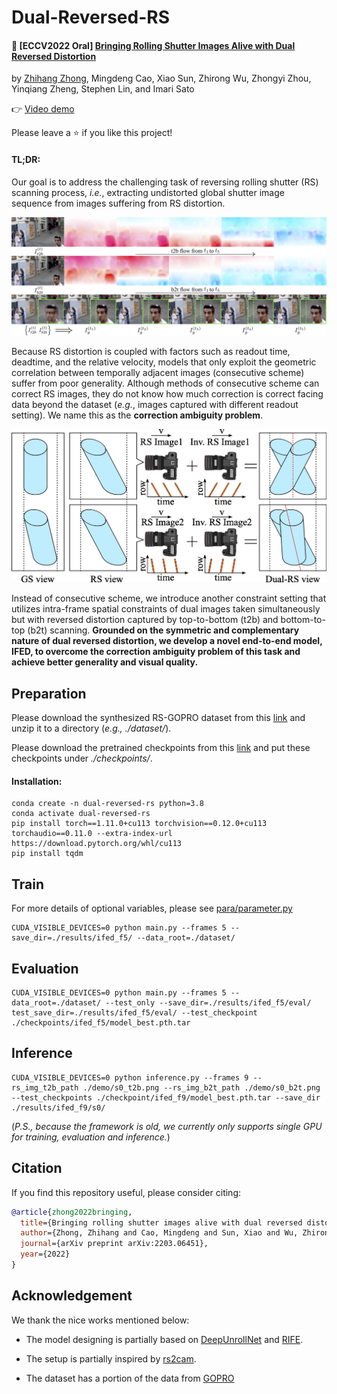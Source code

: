 # Dual-Reversed-RS

#### :rocket: **[ECCV2022 Oral]** [Bringing Rolling Shutter Images Alive with Dual Reversed Distortion](https://arxiv.org/abs/2203.06451)

by [Zhihang Zhong](https://zzh-tech.github.io/), Mingdeng Cao, Xiao Sun, Zhirong Wu, Zhongyi Zhou, Yinqiang Zheng, Stephen Lin, and Imari Sato

:point_right: [Video demo](https://drive.google.com/file/d/10zGSY0Lqjxmm5gMIpcYmehbOBIRd9oFW/view?usp=sharing)

Please leave a ⭐ if you like this project!

#### **TL;DR**:

Our goal is to address the challenging task of reversing rolling shutter (RS) scanning process, *i.e.*, extracting undistorted global shutter image sequence from images suffering from RS distortion.  

<img src="docs/imgs/teaser.jpg" width="800px" />

Because RS distortion is coupled with factors such as readout time, deadtime, and the relative velocity, models that only exploit the geometric correlation between temporally adjacent images (consecutive scheme) suffer from poor generality. Although methods of consecutive scheme can correct RS images, they do not know how much correction is correct facing data beyond the dataset (*e.g.*, images captured with different readout setting). We name this as the **correction ambiguity problem**.  

<img src="docs/imgs/ambiguity.jpg" width="580px" />

Instead of consecutive scheme, we introduce another constraint setting that utilizes intra-frame spatial constraints of dual images taken simultaneously but with reversed distortion captured by top-to-bottom (t2b) and bottom-to-top (b2t) scanning. **Grounded on the symmetric and complementary nature of dual reversed distortion, we develop a novel end-to-end model, IFED, to overcome the correction ambiguity problem of this task and achieve better generality and visual quality.** 



## Preparation

Please download the synthesized RS-GOPRO dataset from this [link](https://drive.google.com/file/d/1DuJphkVpvsNjgPs73y_sm4WZ8tzfxOZf/view?usp=sharing) and unzip it to a directory (*e.g., ./dataset/*).

Please download the pretrained checkpoints from this [link](https://drive.google.com/drive/u/1/folders/19RNmG10KMCNRi3VjD2B72GC5MBMlwOit) and put these checkpoints under *./checkpoints/*.

#### Installation:

```shell
conda create -n dual-reversed-rs python=3.8
conda activate dual-reversed-rs
pip install torch==1.11.0+cu113 torchvision==0.12.0+cu113 torchaudio==0.11.0 --extra-index-url https://download.pytorch.org/whl/cu113
pip install tqdm
```



## Train

For more details of optional variables, please see [para/parameter.py](para/parameter.py)

```shell
CUDA_VISIBLE_DEVICES=0 python main.py --frames 5 --save_dir=./results/ifed_f5/ --data_root=./dataset/
```



## Evaluation

```shell
CUDA_VISIBLE_DEVICES=0 python main.py --frames 5 --data_root=./dataset/ --test_only --save_dir=./results/ifed_f5/eval/ test_save_dir=./results/ifed_f5/eval/ --test_checkpoint ./checkpoints/ifed_f5/model_best.pth.tar
```



## Inference

```shell
CUDA_VISIBLE_DEVICES=0 python inference.py --frames 9 --rs_img_t2b_path ./demo/s0_t2b.png --rs_img_b2t_path ./demo/s0_b2t.png --test_checkpoints ./checkpoint/ifed_f9/model_best.pth.tar --save_dir ./results/ifed_f9/s0/
```



(*P.S., because the framework is old, we currently only supports single GPU for training, evaluation and inference.*)



## Citation

If you find this repository useful, please consider citing:

```bibtex
@article{zhong2022bringing,
  title={Bringing rolling shutter images alive with dual reversed distortion},
  author={Zhong, Zhihang and Cao, Mingdeng and Sun, Xiao and Wu, Zhirong and Zhou, Zhongyi and Zheng, Yinqiang and Lin, Stephen and Sato, Imari},
  journal={arXiv preprint arXiv:2203.06451},
  year={2022}
}
```



## Acknowledgement

We thank the nice works mentioned below:

- The model designing is partially based on [DeepUnrollNet](https://github.com/ethliup/DeepUnrollNet) and [RIFE](https://github.com/megvii-research/ECCV2022-RIFE).

- The setup is partially inspired by [rs2cam](https://github.com/CenekAlbl/rs2cam).

- The dataset has a portion of the data from [GOPRO](https://seungjunnah.github.io/Datasets/gopro.html)
